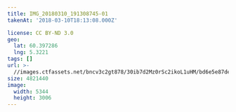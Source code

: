 ```yaml
---
title: IMG_20180310_191308745-01
takenAt: '2018-03-10T18:13:08.000Z'

license: CC BY-ND 3.0
geo:
  lat: 60.397286
  lng: 5.3221
tags: []
url: >-
  //images.ctfassets.net/bncv3c2gt878/30ib7d2Mz0rSc2ikoL1uHM/bd6e5e87de092b7cc25f7f8dedb4234f/img_20180310_191308745-01_25929539377_o
size: 4821440
image:
  width: 5344
  height: 3006
---
```

